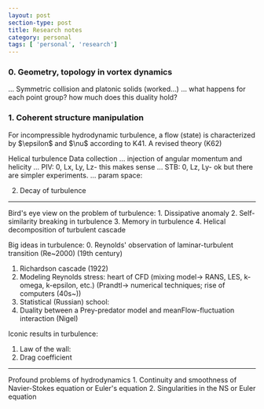 ```yaml
---
layout: post
section-type: post
title: Research notes
category: personal
tags: [ 'personal', 'research']
---
```

<h3>0. Geometry, topology in vortex dynamics</h3>
... Symmetric collision and platonic solids (worked...)
... what happens for each point group? how much does this duality hold?

<h3>1. Coherent structure manipulation</h3>
For incompressible hydrodynamic turbulence, a flow (state) is characterized by $\epsilon$ and $\nu$ according to K41. 
A revised theory (K62) 


Helical turbulence
Data collection
... injection of angular momentum and helicity 
   ... PIV: 0, Lx, Ly, Lz- this makes sense
   ... STB: 0, Lz, Ly- ok but there are simpler experiments.
   ... param space:


2. Decay of turbulence 



<hr>
Bird's eye view on the problem of turbulence:
1. Dissipative anomaly
2. Self-similarity breaking in turbulence
3. Memory in turbulence
4. Helical decomposition of turbulent cascade


Big ideas in turbulence:
0. Reynolds' observation of laminar-turbulent transition (Re~2000) (19th century)
1. Richardson cascade (1922)
2. Modeling Reynolds stress: heart of CFD (mixing model-> RANS, LES, k-omega, k-epsilon, etc.)
   (Prandtl-> numerical techniques; rise of computers (40s~))
3. Statistical (Russian) school:
3. Duality between a Prey-predator model and meanFlow-fluctuation interaction (Nigel)

Iconic results in turbulence:
1. Law of the wall: 
2. Drag coefficient 

<hr>
Profound problems of hydrodynamics
1. Continuity and smoothness of Navier-Stokes equation or Euler's equation
2. Singularities in the NS or Euler equation
